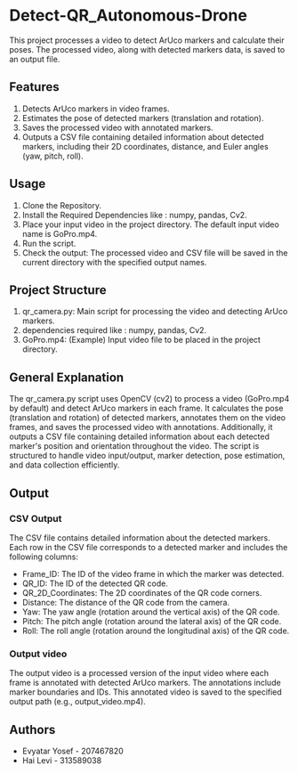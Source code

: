 # Detect-QR_Autonomous-Drone
This project processes a video to detect ArUco markers and calculate their poses. The processed video, along with detected markers data, is saved to an output file.

## Features
1) Detects ArUco markers in video frames.
2) Estimates the pose of detected markers (translation and rotation).
3) Saves the processed video with annotated markers.
4) Outputs a CSV file containing detailed information about detected markers, including their 2D coordinates, distance, and Euler angles (yaw, pitch, roll).

## Usage
1) Clone the Repository.
2) Install the Required Dependencies like : numpy, pandas, Cv2.
3) Place your input video in the project directory. The default input video name is GoPro.mp4.
4) Run the script.
5) Check the output: The processed video and CSV file will be saved in the current directory with the specified output names.

## Project Structure
1) qr_camera.py: Main script for processing the video and detecting ArUco markers.
2) dependencies required like : numpy, pandas, Cv2.
3) GoPro.mp4: (Example) Input video file to be placed in the project directory.

## General Explanation
The qr_camera.py script uses OpenCV (cv2) to process a video (GoPro.mp4 by default) and detect ArUco markers in each frame. It calculates the pose (translation and rotation) of detected markers, annotates them on the video frames, and saves the processed video with annotations. Additionally, it outputs a CSV file containing detailed information about each detected marker's position and orientation throughout the video. The script is structured to handle video input/output, marker detection, pose estimation, and data collection efficiently.

## Output
### CSV Output
The CSV file contains detailed information about the detected markers. Each row in the CSV file corresponds to a detected marker and includes the following columns:
- Frame_ID: The ID of the video frame in which the marker was detected.
- QR_ID: The ID of the detected QR code.
- QR_2D_Coordinates: The 2D coordinates of the QR code corners.
- Distance: The distance of the QR code from the camera.
- Yaw: The yaw angle (rotation around the vertical axis) of the QR code.
- Pitch: The pitch angle (rotation around the lateral axis) of the QR code.
- Roll: The roll angle (rotation around the longitudinal axis) of the QR code.

### Output video
The output video is a processed version of the input video where each frame is annotated with detected ArUco markers.
The annotations include marker boundaries and IDs. This annotated video is saved to the specified output path (e.g., output_video.mp4).

## Authors
- Evyatar Yosef - 207467820
- Hai Levi - 313589038

 













